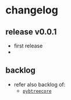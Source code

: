 
# changelog


## release v0.0.1 

- first release
- 


## backlog

- refer also backlog of:
  - [`pybtreecore`](https://github.com/kr-g/pybtreecore/)

